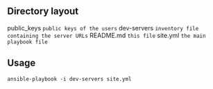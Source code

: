Directory layout
---
public_keys	`public keys of the users`
dev-servers	`inventory file containing the server URLs`
README.md	`this file`
site.yml	`the main playbook file`

Usage
---
`ansible-playbook -i dev-servers site.yml`

